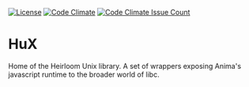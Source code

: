[![License][license]](LICENSE.md)
[![Code Climate][code climate]](https://codeclimate.com/github/Happy-Ferret/HuX)
[![Code Climate Issue Count][code climate issues]](https://codeclimate.com/github/Happy-Ferret/HuX)

# HuX
Home of the Heirloom Unix library. A set of wrappers exposing Anima's javascript runtime to the broader world of libc.

[license]: https://img.shields.io/badge/license-BSD3-blue.svg
[code climate]: https://codeclimate.com/github/Happy-Ferret/HuX/badges/gpa.svg
[code climate issues]: https://codeclimate.com/github/Happy-Ferret/HuX/badges/issue_count.svg
